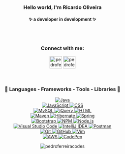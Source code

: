 <h3 align="center">Hello world, I'm Ricardo Oliveira</h3>
<h4 align="center">✨ a developer in development ✨</h4>
<br>

<br>
<h3 align="center">Connect with me:</h3>
<p align="center">
<a href="https://www.linkedin.com/in/ricard0oliveira" target="blank"><img src="https://upload.wikimedia.org/wikipedia/commons/thumb/f/f8/LinkedIn_icon_circle.svg/2048px-LinkedIn_icon_circle.svg.png" alt="pedroferreiracodes" height="40" width="40" /></a>
 <a href="mailto:oliveiradevcode@gmail.com" target="blank"><img src="https://static.vecteezy.com/system/resources/previews/016/716/465/original/gmail-icon-free-png.png" alt="pedroferreiracodes" height="40" width="40" /></a>
</p>
<br>
<h3 align="center">🚀 Languages - Frameworks - Tools - Libraries 🚀</h3>
<div align="center">
  <!-- First Row -->
  <div>
    <a href="https://www.java.com" target="_blank" rel="noreferrer">
      <img src="https://skillicons.dev/icons?i=java" alt="Java" />
    </a>
  </div>
  <!-- Second Row -->
  <div>
    <a href="https://developer.mozilla.org/en-US/docs/Web/JavaScript" target="_blank" rel="noreferrer">
      <img src="https://skillicons.dev/icons?i=javascript" alt="JavaScript" />
    </a>
    <a href="https://www.w3schools.com/css/" target="_blank" rel="noreferrer">
      <img src="https://skillicons.dev/icons?i=css" alt="CSS" />
    </a>
  </div>
  <!-- Third Row -->
  <div>
    <a href="https://www.mysql.com/" target="_blank" rel="noreferrer">
      <img src="https://skillicons.dev/icons?i=mysql" alt="MySQL" />
    </a>
    <a href="https://jquery.com/" target="_blank" rel="noreferrer">
      <img src="https://skillicons.dev/icons?i=jquery" alt="jQuery" />
    </a>
    <a href="https://www.w3.org/html/" target="_blank" rel="noreferrer">
      <img src="https://skillicons.dev/icons?i=html" alt="HTML" />
    </a>
  </div>
  <!-- Fourth Row -->
  <div>
    <a href="https://maven.apache.org/" target="_blank" rel="noreferrer">
      <img src="https://skillicons.dev/icons?i=maven" alt="Maven" />
    </a>
    <a href="https://hibernate.org/" target="_blank" rel="noreferrer">
      <img src="https://skillicons.dev/icons?i=hibernate" alt="Hibernate" />
    </a>
    <a href="https://spring.io/" target="_blank" rel="noreferrer">
      <img src="https://skillicons.dev/icons?i=spring" alt="Spring" />
    </a>
  </div>
  <!-- Fifth Row -->
  <div>
    <a href="https://getbootstrap.com/" target="_blank" rel="noreferrer">
      <img src="https://skillicons.dev/icons?i=bootstrap" alt="Bootstrap" />
    </a>
    <a href="https://www.npmjs.com/" target="_blank" rel="noreferrer">
      <img src="https://skillicons.dev/icons?i=npm" alt="NPM" />
    </a>
    <a href="https://nodejs.org/" target="_blank" rel="noreferrer">
      <img src="https://skillicons.dev/icons?i=nodejs" alt="Node.js" />
    </a>
  </div>
  <!-- Sixth Row -->
  <div>
    <a href="https://code.visualstudio.com/" target="_blank" rel="noreferrer">
      <img src="https://skillicons.dev/icons?i=vscode" alt="Visual Studio Code" />
    </a>
    <a href="https://www.jetbrains.com/idea/" target="_blank" rel="noreferrer">
      <img src="https://skillicons.dev/icons?i=idea" alt="IntelliJ IDEA" />
    </a>
    <a href="https://www.postman.com/" target="_blank" rel="noreferrer">
      <img src="https://skillicons.dev/icons?i=postman" alt="Postman" />
    </a>
  </div>
  <!-- Seventh Row -->
  <div>
    <a href="https://git-scm.com/" target="_blank" rel="noreferrer">
      <img src="https://skillicons.dev/icons?i=git" alt="Git" />
    </a>
    <a href="https://github.com/" target="_blank" rel="noreferrer">
      <img src="https://skillicons.dev/icons?i=github" alt="GitHub" />
    </a>
    <a href="https://www.vim.org/" target="_blank" rel="noreferrer">
      <img src="https://skillicons.dev/icons?i=vim" alt="Vim" />
    </a>
  </div>
  <!-- Eighth Row -->
  <div>
    <a href="https://aws.amazon.com/" target="_blank" rel="noreferrer">
      <img src="https://skillicons.dev/icons?i=aws" alt="AWS" />
    </a>
    <a href="https://codepen.io/" target="_blank" rel="noreferrer">
      <img src="https://skillicons.dev/icons?i=codepen" alt="CodePen" />
    </a>
  </div>
</div>

<p align="center">
  <img src="https://github-readme-stats.vercel.app/api/top-langs?username=pedroferreiracodes&show_icons=true&locale=en&layout=compact" alt="pedroferreiracodes" />
</p>
